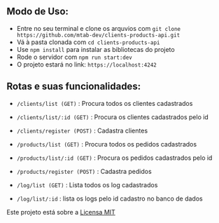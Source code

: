 ## Modo de Uso:
- Entre no seu terminal e clone os arquvios com ```git clone https://github.com/mtab-dev/clients-products-api.git```
- Vá à pasta clonada com ```cd clients-products-api```
- Use ```npm install``` para instalar as bibliotecas do projeto
- Rode o servidor com ```npm run start:dev```
- O projeto estará no link: ```https://localhost:4242```
  
## Rotas e suas funcionalidades:
- ```/clients/list (GET)``` : Procura todos os clientes cadastrados
- ```/clients/list/:id (GET)``` : Procura os clientes cadastrados pelo id
- ```/clients/register (POST)``` : Cadastra clientes
  
- ```/products/list (GET)``` : Procura todos os pedidos cadastrados
- ```/products/list/:id (GET)``` : Procura os pedidos cadastrados pelo id
- ```/products/register (POST)``` : Cadastra pedidos
  
- ```/log/list (GET)``` : Lista todos os log cadastrados
- ```/log/list/:id``` : lista os logs pelo id cadastro no banco de dados

Este projeto está sobre a [Licensa MIT](./LICENSE)
